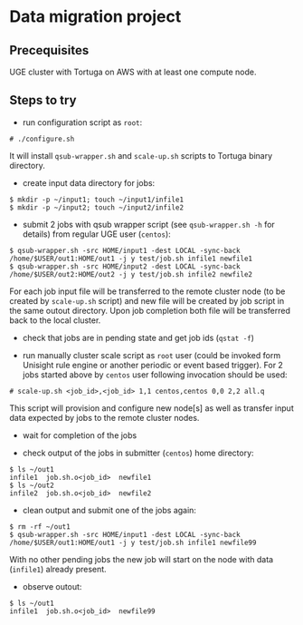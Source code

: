 # Data migration project

## Precequisites
UGE cluster with Tortuga on AWS with at least one compute node.

## Steps to try

- run configuration script as `root`:

`# ./configure.sh`

It will install `qsub-wrapper.sh` and `scale-up.sh` scripts to Tortuga binary directory.

- create input data directory for jobs:

```
$ mkdir -p ~/input1; touch ~/input1/infile1
$ mkdir -p ~/input2; touch ~/input2/infile2
```

- submit 2 jobs with qsub wrapper script (see `qsub-wrapper.sh -h` for details) from regular UGE user (`centos`):

```
$ qsub-wrapper.sh -src HOME/input1 -dest LOCAL -sync-back /home/$USER/out1:HOME/out1 -j y test/job.sh infile1 newfile1
$ qsub-wrapper.sh -src HOME/input2 -dest LOCAL -sync-back /home/$USER/out2:HOME/out2 -j y test/job.sh infile2 newfile2
```

For each job input file will be transferred to the remote cluster node (to be created by `scale-up.sh` script) and new file will be created by job script in the same outout directory. Upon job completion both file will be transferred back to the local cluster.

- check that jobs are in pending state and get job ids (`qstat -f`)

- run manually cluster scale script as `root` user (could be invoked form Unisight rule engine or another periodic or event based trigger). For 2 jobs started above by `centos` user following invocation should be used:

```
# scale-up.sh <job_id>,<job_id> 1,1 centos,centos 0,0 2,2 all.q
```

This script will provision and configure new node[s] as well as transfer input data expected by jobs to the remote cluster nodes.

- wait for completion of the jobs

- check output of the jobs in submitter (`centos`) home directory:

```
$ ls ~/out1
infile1  job.sh.o<job_id>  newfile1
$ ls ~/out2
infile2  job.sh.o<job_id>  newfile2
```

- clean output and submit one of the jobs again:

```
$ rm -rf ~/out1
$ qsub-wrapper.sh -src HOME/input1 -dest LOCAL -sync-back /home/$USER/out1:HOME/out1 -j y test/job.sh infile1 newfile99
```
With no other pending jobs the new job will start on the node with data (`infile1`) already present.

- observe outout:
```
$ ls ~/out1
infile1  job.sh.o<job_id>  newfile99
```
